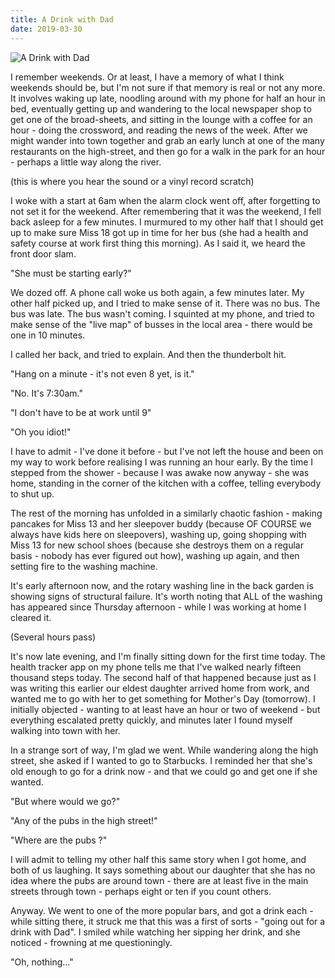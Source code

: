 ```yaml
---
title: A Drink with Dad
date: 2019-03-30
---
```


![A Drink with Dad](https://source.unsplash.com/Pll7AP6NFpY/1600x900)

I remember weekends. Or at least, I have a memory of what I think weekends should be, but I'm not sure if that memory is real or not any more. It involves waking up late, noodling around with my phone for half an hour in bed, eventually getting up and wandering to the local newspaper shop to get one of the broad-sheets, and sitting in the lounge with a coffee for an hour - doing the crossword, and reading the news of the week. After we might wander into town together and grab an early lunch at one of the many restaurants on the high-street, and then go for a walk in the park for an hour - perhaps a little way along the river.

(this is where you hear the sound or a vinyl record scratch)

I woke with a start at 6am when the alarm clock went off, after forgetting to not set it for the weekend. After remembering that it was the weekend, I fell back asleep for a few minutes. I murmured to my other half that I should get up to make sure Miss 18 got up in time for her bus (she had a health and safety course at work first thing this morning). As I said it, we heard the front door slam.

"She must be starting early?"

We dozed off. A phone call woke us both again, a few minutes later. My other half picked up, and I tried to make sense of it. There was no bus. The bus was late. The bus wasn't coming. I squinted at my phone, and tried to make sense of the "live map" of busses in the local area - there would be one in 10 minutes.

I called her back, and tried to explain. And then the thunderbolt hit.

"Hang on a minute - it's not even 8 yet, is it."

"No. It's 7:30am."

"I don't have to be at work until 9"

"Oh you idiot!"

I have to admit - I've done it before - but I've not left the house and been on my way to work before realising I was running an hour early. By the time I stepped from the shower - because I was awake now anyway - she was home, standing in the corner of the kitchen with a coffee, telling everybody to shut up.

The rest of the morning has unfolded in a similarly chaotic fashion - making pancakes for Miss 13 and her sleepover buddy (because OF COURSE we always have kids here on sleepovers), washing up, going shopping with Miss 13 for new school shoes (because she destroys them on a regular basis - nobody has ever figured out how), washing up again, and then setting fire to the washing machine.

It's early afternoon now, and the rotary washing line in the back garden is showing signs of structural failure. It's worth noting that ALL of the washing has appeared since Thursday afternoon - while I was working at home I cleared it.

(Several hours pass)

It's now late evening, and I'm finally sitting down for the first time today. The health tracker app on my phone tells me that I've walked nearly fifteen thousand steps today. The second half of that happened because just as I was writing this earlier our eldest daughter arrived home from work, and wanted me to go with her to get something for Mother's Day (tomorrow). I initially objected - wanting to at least have an hour or two of weekend - but everything escalated pretty quickly, and minutes later I found myself walking into town with her.

In a strange sort of way, I'm glad we went. While wandering along the high street, she asked if I wanted to go to Starbucks. I reminded her that she's old enough to go for a drink now - and that we could go and get one if she wanted.

"But where would we go?"

"Any of the pubs in the high street!"

"Where are the pubs ?"

I will admit to telling my other half this same story when I got home, and both of us laughing. It says something about our daughter that she has no idea where the pubs are around town - there are at least five in the main streets through town - perhaps eight or ten if you count others.

Anyway. We went to one of the more popular bars, and got a drink each - while sitting there, it struck me that this was a first of sorts - "going out for a drink with Dad". I smiled while watching her sipping her drink, and she noticed - frowning at me questioningly.

"Oh, nothing..."